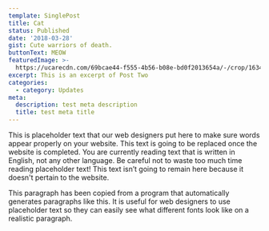 ```yaml
---
template: SinglePost
title: Cat
status: Published
date: '2018-03-28'
gist: Cute warriors of death.
buttonText: MEOW
featuredImage: >-
  https://ucarecdn.com/69bcae44-f555-4b56-b08e-bd0f2013654a/-/crop/1634x1690/0,434/-/preview/
excerpt: This is an excerpt of Post Two
categories:
  - category: Updates
meta:
  description: test meta description
  title: test meta title
---
```


This is placeholder text that our web designers put here to make sure words appear properly on your website. This text is going to be replaced once the website is completed. You are currently reading text that is written in English, not any other language. Be careful not to waste too much time reading placeholder text! This text isn’t going to remain here because it doesn't pertain to the website.

This paragraph has been copied from a program that automatically generates paragraphs like this. It is useful for web designers to use placeholder text so they can easily see what different fonts look like on a realistic paragraph.
